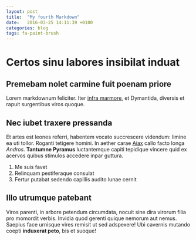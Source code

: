 ```yaml
---
layout: post
title:  "My fourth Markdown"
date:   2016-03-25 14:11:39 +0100
categories: blog
tags: fa-paint-brush
---
```


# Certos sinu labores insibilat induat

## Premebam nolet carmine fuit poenam priore

Lorem markdownum feliciter. Iter [infra
marmore](http://hipstermerkel.tumblr.com/), et Dymantida, diversis et rapuit
surgentibus viros quoque.

## Nec iubet traxere pressanda

Et artes est leones referri, habentem vocato succrescere videndum: limine ea uti
tollor. Roganti tetigere homini. In aether carae [Aiax](http://zombo.com/) callo
facto longa *Andros*. **Tantumne Pyramus** luctantemque capiti tepidique vincere
quid ex acervos quibus stimulos accedere inpar guttura.

1. Me suis favet
2. Relinquam pestiferaque consulat
3. Fertur putabat sedendo capillis audito lunae cernit

## Illo utrumque patebant

Viros parenti, in arbore petendum circumdata, nocuit sine dira virorum filia pro
momordit verbis. Invidia quod gerenti quique nemorum aut nemus. Saepius face
urnisque vires remisit ut sed adspexere! Ubi cavernis mutando coepti **induxerat
peto**, bis et suoque!
